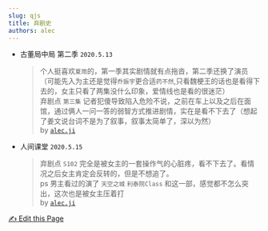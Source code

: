 ```yaml
---
slug: qjs
title: 弃剧史
authors: alec
---
```


- 古董局中局 第二季 `2020.5.13`  
    > 个人挺喜欢`夏雨`的，第一季其实剧情就有点拖沓，第二季还换了演员（可能先入为主还是觉得`乔振宇`更合适`药不然`,只看魏梗王的话也是看得下去的，女主只看了两集没什么印象，爱情线也是看的很迷茫）  
    弃剧点 `第三集` 记者犯傻导致陷入危险不说，之前在车上以及之后在面馆，通过俩人一问一答的弱智方式推进剧情，实在是看不下去了（想起了姜文说台词不是为了叙事，叙事太简单了，深以为然）  
    > by [`alec.ji`](https://blog.jichao.top)

- 人间课堂 `2020.5.15`
    > 弃剧点 `S102` 完全是被女主的一套操作气的心脏疼，看不下去了。看情况之后女主肯定会反转的，但是不想追了。  
    ps 男主看过的演了 `天空之城` `利泰院Class` 和这一部，感觉都不怎么突出，这次也是被女主压着打  
    > by [`alec.ji`](https://blog.jichao.top)

[✍️ Edit this Page](https://github.com/JiChao99/abandon-film-history/edit/master/content.md)

